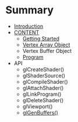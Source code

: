 # Summary

* [Introduction](README.md)
* [CONTENT](chapter1.md)
   * [Getting Started](getting_started.md)
   * [Vertex Array Object](vertex_array_object.md)
   * Vertex Buffer Object
   * [Program](Program.md)
* API
   * glCreateShader()
   * glShaderSource()
   * glCompileShader()
   * glAttachShader()
   * glLinkProgram()
   * glDeleteShader()
   * glViewport()
   * [glGenBuffers()](api/glGenBuffers.md)

